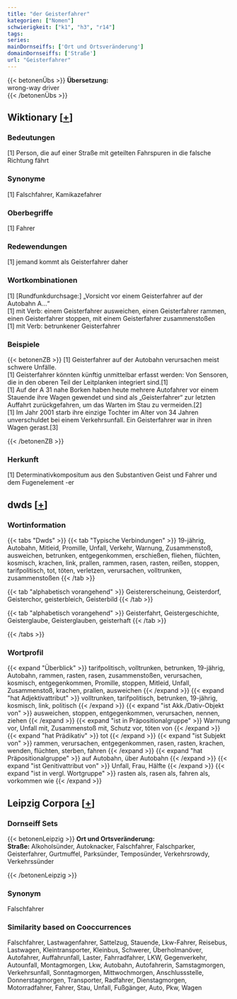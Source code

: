 ```yaml
---
title: "der Geisterfahrer"
kategorien: ["Nomen"]
schwierigkeit: ["k1", "h3", "r14"]
tags:
series:
mainDornseiffs: ['Ort und Ortsveränderung']
domainDornseiffs: ['Straße']
url: "Geisterfahrer"
---
```


{{< betonenÜbs >}}
**Übersetzung:**  
wrong-way driver  
{{< /betonenÜbs >}}

## Wiktionary [[+](https://de.wiktionary.org/wiki/Geisterfahrer)]

### Bedeutungen
[1] Person, die auf einer Straße mit geteilten Fahrspuren in die falsche Richtung fährt  

### Synonyme
[1] Falschfahrer, Kamikazefahrer  

### Oberbegriffe
[1] Fahrer  

### Redewendungen
[1] jemand kommt als Geisterfahrer daher  

### Wortkombinationen
[1] [Rundfunkdurchsage:] „Vorsicht vor einem Geisterfahrer auf der Autobahn A…“  
[1] mit Verb: einem Geisterfahrer ausweichen, einen Geisterfahrer rammen, einen Geisterfahrer stoppen, mit einem Geisterfahrer zusammenstoßen  
[1] mit Verb: betrunkener Geisterfahrer  

### Beispiele
{{< betonenZB >}}
[1] Geisterfahrer auf der Autobahn verursachen meist schwere Unfälle.  
[1] Geisterfahrer könnten künftig unmittelbar erfasst werden: Von Sensoren, die in den oberen Teil der Leitplanken integriert sind.[1]  
[1] Auf der A 31 nahe Borken haben heute mehrere Autofahrer vor einem Stauende ihre Wagen gewendet und sind als „Geisterfahrer“ zur letzten Auffahrt zurückgefahren, um das Warten im Stau zu vermeiden.[2]  
[1] Im Jahr 2001 starb ihre einzige Tochter im Alter von 34 Jahren unverschuldet bei einem Verkehrsunfall. Ein Geisterfahrer war in ihren Wagen gerast.[3]  

{{< /betonenZB >}}
### Herkunft
[1] Determinativkompositum aus den Substantiven Geist und Fahrer und dem Fugenelement -er  



## dwds [[+](https://www.dwds.de/wb/Geisterfahrer)]

### Wortinformation
{{< tabs "Dwds" >}}
{{< tab "Typische Verbindungen" >}}
19-jährig, Autobahn, Mitleid, Promille, Unfall, Verkehr, Warnung, Zusammenstoß, ausweichen, betrunken, entgegenkommen, erschießen, fliehen, flüchten, kosmisch, krachen, link, prallen, rammen, rasen, rasten, reißen, stoppen, tarifpolitisch, tot, töten, verletzen, verursachen, volltrunken, zusammenstoßen
{{< /tab >}}

{{< tab "alphabetisch vorangehend" >}}
Geistererscheinung, Geisterdorf, Geisterchor, geisterbleich, Geisterbild
{{< /tab >}}

{{< tab "alphabetisch vorangehend" >}}
Geisterfahrt, Geistergeschichte, Geisterglaube, Geisterglauben, geisterhaft
{{< /tab >}}

{{< /tabs >}}

### Wortprofil
{{< expand "Überblick" >}} tarifpolitisch, volltrunken, betrunken, 19-jährig, Autobahn, rammen, rasten, rasen, zusammenstoßen, verursachen, kosmisch, entgegenkommen, Promille, stoppen, Mitleid, Unfall, Zusammenstoß, krachen, prallen, ausweichen {{< /expand >}}
{{< expand "hat Adjektivattribut" >}} volltrunken, tarifpolitisch, betrunken, 19-jährig, kosmisch, link, politisch {{< /expand >}}
{{< expand "ist Akk./Dativ-Objekt von" >}} ausweichen, stoppen, entgegenkommen, verursachen, nennen, ziehen {{< /expand >}}
{{< expand "ist in Präpositionalgruppe" >}} Warnung vor, Unfall mit, Zusammenstoß mit, Schutz vor, töten von {{< /expand >}}
{{< expand "hat Prädikativ" >}} tot {{< /expand >}}
{{< expand "ist Subjekt von" >}} rammen, verursachen, entgegenkommen, rasen, rasten, krachen, wenden, flüchten, sterben, fahren {{< /expand >}}
{{< expand "hat Präpositionalgruppe" >}} auf Autobahn, über Autobahn {{< /expand >}}
{{< expand "ist Genitivattribut von" >}} Unfall, Frau, Hälfte {{< /expand >}}
{{< expand "ist in vergl. Wortgruppe" >}} rasten als, rasen als, fahren als, vorkommen wie {{< /expand >}}

## Leipzig Corpora [[+](https://corpora.uni-leipzig.de/en/res?word=Geisterfahrer&corpusId=deu_newscrawl-public_2018)]

### Dornseiff Sets
{{< betonenLeipzig >}}
**Ort und Ortsveränderung:**  
**Straße:** Alkoholsünder, Autoknacker, Falschfahrer, Falschparker, Geisterfahrer, Gurtmuffel, Parksünder, Temposünder, Verkehrsrowdy, Verkehrssünder  

{{< /betonenLeipzig >}}

### Synonym
Falschfahrer


### Similarity based on Cooccurrences
Falschfahrer, Lastwagenfahrer, Sattelzug, Stauende, Lkw-Fahrer, Reisebus, Lastwagen, Kleintransporter, Kleinbus, Schwerer, Überholmanöver, Autofahrer, Auffahrunfall, Laster, Fahrradfahrer, LKW, Gegenverkehr, Autounfall, Montagmorgen, Lkw, Autobahn, Autofahrerin, Samstagmorgen, Verkehrsunfall, Sonntagmorgen, Mittwochmorgen, Anschlussstelle, Donnerstagmorgen, Transporter, Radfahrer, Dienstagmorgen, Motorradfahrer, Fahrer, Stau, Unfall, Fußgänger, Auto, Pkw, Wagen

